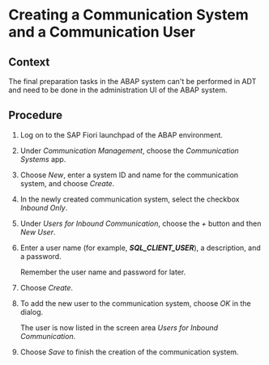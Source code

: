<!-- loio28881fb61fda4fe4af7084fd115e7781 -->

# Creating a Communication System and a Communication User



## Context

The final preparation tasks in the ABAP system can't be performed in ADT and need to be done in the administration UI of the ABAP system.



## Procedure

1.  Log on to the SAP Fiori launchpad of the ABAP environment.

2.  Under *Communication Management*, choose the *Communication Systems* app.

3.  Choose *New*, enter a system ID and name for the communication system, and choose *Create*.

4.  In the newly created communication system, select the checkbox *Inbound Only*.

5.  Under *Users for Inbound Communication*, choose the *+* button and then *New User*.

6.  Enter a user name \(for example, ***SQL\_CLIENT\_USER***\), a description, and a password.

    Remember the user name and password for later.

7.  Choose *Create*.

8.  To add the new user to the communication system, choose *OK* in the dialog.

    The user is now listed in the screen area *Users for Inbound Communication*.

9.  Choose *Save* to finish the creation of the communication system.


